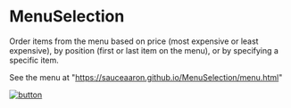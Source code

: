 # MenuSelection

Order items from the menu based on price (most expensive or least expensive), by position (first or last item on the menu), or by specifying a specific item.

See the menu at
"https://sauceaaron.github.io/MenuSelection/menu.html"


[![button](http://one-shore.com/images/shell.png)](https://one-shorecom.com)
